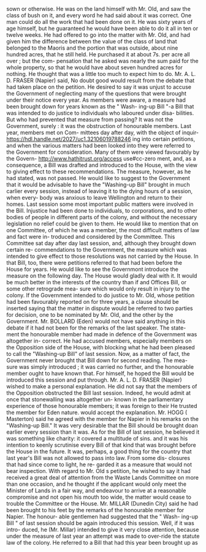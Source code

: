sown or otherwise. He was on the land himself with Mr. Old, and saw the class of bush on it, and every word he had said about it was correct. One man could do all the work that had been done on it. He was sixty years of age himself, but he guaranteed he would have been able to do it all in ten or twelve weeks. He had offered to go into the matter with Mr. Old, and had given him the difference between the value of the class of land that belonged to the Maoris and the portion that was outside, about nine hundred acres, that he still held. He purchased it at about 7s. per acre all over ; but the com- pensation that he asked was nearly the sum paid for the whole property, so that he would have about seven hundred acres for nothing. He thought that was a little too much to expect him to do. Mr. A. L. D. FRASER (Napier) said, No doubt good would result from the debate that had taken place on the petition. He desired to say it was unjust to accuse the Government of neglecting many of the questions that were brought under their notice every year. As members were aware, a measure had been brought down for years known as the " Wash- ing-up Bill "-a Bill that was intended to do justice to individuals who laboured under disa- bilities. But who had prevented that measure from passing? It was not the Government, surely : it was the obstruction of honourable members. Last year, members met on Com- mittees day after day, with the object of inquir- https://hdl.handle.net/2027/uc1.32106019788246 ing into certain petitions, and when the various matters had been looked into they were referred to the Government for consideration. Many of them were viewed favourably by the Govern- http://www.hathitrust.org/access use#cc-zero ment, and, as a consequence, a Bill was drafted and introduced to the House, with the view to giving effect to these recommendations. The measure, however, as he had stated, was not passed. He would like to suggest to the Government that it would be advisable to have the "Washing-up Bill" brought in much carlier every session, instead of leaving it to the dying hours of a session, when every- body was anxious to leave Wellington and return to their homes. Last session some most important public matters were involved in the Bill. Injustice had been done to individuals, to corporations, and to other bodies of people in different parts of the colony, and without the necessary legislation no relief could be given to them. He would like to mention that on one Committee, of which he was a member, the most difficult matters of law and fact were in- troduced and considered by the Committee. This Committee sat day after day last session, and, although they brought down certain re- commendations to the Government, the measure which was intended to give effect to those resolutions was not carried by the House. In that Bill, too, there were petitions referred to that had been before the House for years. He would like to see the Governmont introduce the measure on the following day. The House would gladly deal with it. It would be much better in the interests of the country than if and Offices Bill, or some other retrograde mea- sure which would only result in injury to the colony. If the Government intended to do justice to Mr. Old, whose petition had been favourably reported on for three years, a clause should be inserted saying that the matter in dispute would be referred to two parties for decision, one to be nominated by Mr. Old, and the other by the Government. Mr. BOLLARD (Eden) would not have said anything in this debate if it had not been for the remarks of the last speaker. The state- ment the honourable member had made in defence of the Government was altogether in- correct. He had accused members, especially members on the Opposition side of the House, with blocking what he had been pleased to call the "Washing-up Bill" of last session. Now, as a matter of fact, the Government never brought that Bill down for second reading. The mea- sure was simply introduced ; it was carried no further, and the honourable member ought to have known that. For himself, he hoped the Bill would be introduced this session and put through. Mr. A. L. D. FRASER (Napier) wished to make a personal explanation. He did not say that the members of the Opposition obstructed the Bill last session. Indeed, he would admit at once that stonewalling was altogether un- known in the parliamentary experience of those honourable members; it was foreign to their He trusted the member for Eden nature. would accept the explanation. Mr. HOGG ( Masterton) said he agreed with the member for Napier in his remarks on the "Washing-up Bill." It was very desirable that the Bill should be brought doan earlier every session than it was. As for the Bill of last session, he believed it was something like charity: it covered a multitude of sins. and it was his intention to keenly scrutinise every Bill of that kind that was brought before the House in the future. It was, perhaps, a good thing for the country that last year's Bill was not allowed to pass into law. From some dis- closures that had since come to light, he re- garded it as a measure that would not bear inspection. With regard to Mr. Old s petition, he wished to say it had received a great deal of attention from the Waste Lands Committee on more than one occasion, and he thought if the applicant would only meet the Minister of Lands in a fair way, and endeavour to arrive at a reasonable compromise and not open his mouth too wide, the matter would cease to trouble the Committee or the House. Mr. MILLAR (Dunedin City) said he had been brought to his feet by the remarks of the honourable member for Napier. The honour- able gentlemen had suggested that the " Wash- ing-up Bill " of last session should be again introduced this session. Well, if it was intro- duced, he (Mr. Millar) intended to give it very close attention, because under the measure of last year an attempt was made to over-ride the statute law of the colony. He referred to a Bill that had this year been brought up as 